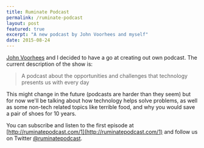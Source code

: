 ```yaml
---
title: Ruminate Podcast
permalink: /ruminate-podcast
layout: post
featured: true
excerpt: "A new podcast by John Voorhees and myself"
date: 2015-08-24
---
```


[John Voorhees](http://twitter.com/johnvoorhees) and I decided to have a go at creating out own podcast. The current description of the show is:

> A podcast about the opportunities and challenges that technology presents us with every day

This might change in the future (podcasts are harder than they seem) but for now we'll be talking about how technology helps solve problems, as well as some non-tech related topics like terrible food, and why you would save a pair of shoes for 10 years.

You can subscribe and listen to the first episode at [http://ruminatepodcast.com/1](http://ruminatepodcast.com/1) and follow us on Twitter [@ruminatepodcast](http://twitter.com/ruminatepodcast).
